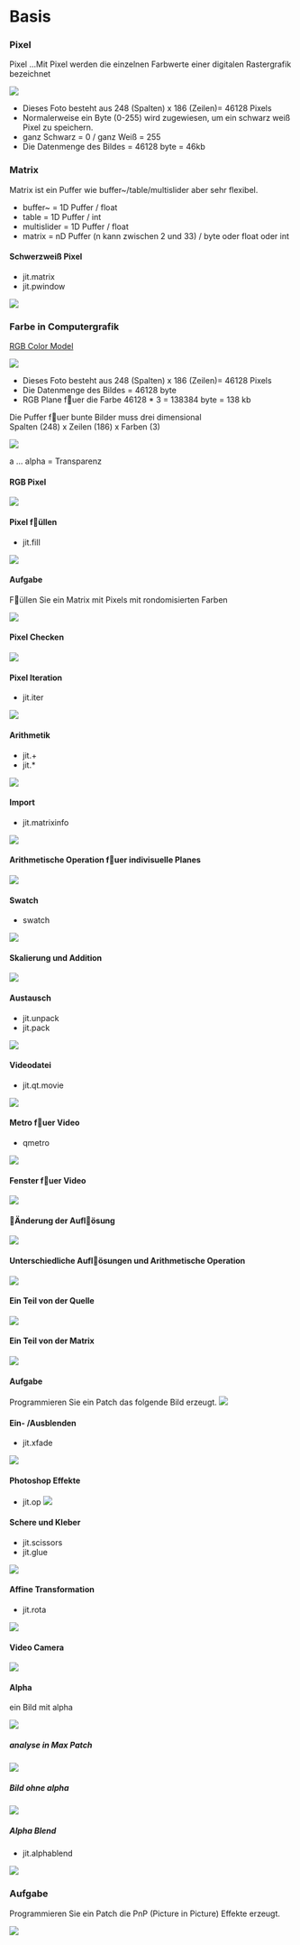 # Basis

### Pixel

Pixel ...Mit Pixel werden die einzelnen Farbwerte einer digitalen Rastergrafik bezeichnet
            
![](K1/mono.jpg) 

- Dieses Foto besteht aus 248 (Spalten) x 186 (Zeilen)= 46128 Pixels
- Normalerweise ein Byte (0-255) wird zugewiesen, um ein schwarz weiß Pixel zu speichern. 
- ganz Schwarz = 0 / ganz Weiß = 255
- Die Datenmenge des Bildes = 46128 byte = 46kb

### Matrix

Matrix ist ein Puffer wie buffer~/table/multislider aber sehr flexibel.

- buffer~ = 1D Puffer / float
- table = 1D Puffer / int
- multislider = 1D Puffer / float
- matrix = nD Puffer (n kann zwischen 2 und 33) / byte oder float oder int

#### Schwerzweiß Pixel

- jit.matrix
- jit.pwindow

![](K1/1.png)

### Farbe in Computergrafik

[RGB Color Model ](https://www.w3schools.com/colors/colors_picker.asp)

![](K1/park.jpg) 

- Dieses Foto besteht aus 248 (Spalten) x 186 (Zeilen)= 46128 Pixels
- Die Datenmenge des Bildes = 46128 byte 
- RGB Plane f￿uer die Farbe 46128 * 3 = 138384 byte = 138 kb

Die Puffer f￿uer bunte Bilder muss drei dimensional  
Spalten (248) x Zeilen (186) x Farben (3)

![](K1/plane.png)

a ... alpha = Transparenz

#### RGB Pixel

![](K1/2.png)

#### Pixel f￿üllen

- jit.fill

![](K1/2_fill.png)

#### Aufgabe

F￿üllen Sie ein Matrix mit Pixels mit rondomisierten Farben

![](K1/assignment0.png)


#### Pixel Checken

![](K1/2_check.png)


#### Pixel Iteration

- jit.iter

![](K1/2_iter.png)


#### Arithmetik

- jit.+
- jit.*

![](K1/3.png)

#### Import


- jit.matrixinfo

![](K1/4.png)


#### Arithmetische Operation f￿uer indivisuelle Planes

![](K1/5.png)

#### Swatch

- swatch

![](K1/6.png)


#### Skalierung und Addition

![](K1/6_extra.png)


#### Austausch

- jit.unpack
- jit.pack

![](K1/7.png)


#### Videodatei

- jit.qt.movie

![](K1/8.png)

#### Metro f￿uer Video

- qmetro

![](K1/9.png)


#### Fenster f￿uer Video

![](K1/10.png)


#### ￿Änderung der Aufl￿ösung 

![](K1/11.png)

#### Unterschiedliche Aufl￿ösungen und Arithmetische Operation

![](K1/11_extra.png)


#### Ein Teil von der Quelle

![](K1/12.png)

#### Ein Teil von der Matrix

![](K1/13.png)

#### Aufgabe

Programmieren Sie ein Patch das folgende Bild erzeugt. 
![](K1/assignment.png)

#### Ein- /Ausblenden

- jit.xfade

![](K1/14.png)


#### Photoshop Effekte

- jit.op
![](K1/15.png)

#### Schere und Kleber

- jit.scissors
- jit.glue

![](K1/16.png)

#### Affine Transformation

- jit.rota

![](K1/16_affine.png)
#### Video Camera 

![](K1/17.png)


#### Alpha

ein Bild mit alpha

![](K1/apple.png)


##### analyse in Max Patch

![](K1/18.png)


##### Bild ohne alpha

![](K1/18_example.png)

##### Alpha Blend

- jit.alphablend

![](K1/18_blend.png)

### Aufgabe

Programmieren Sie ein Patch die PnP (Picture in Picture) Effekte erzeugt. 


![](K1/assignment2.png)

